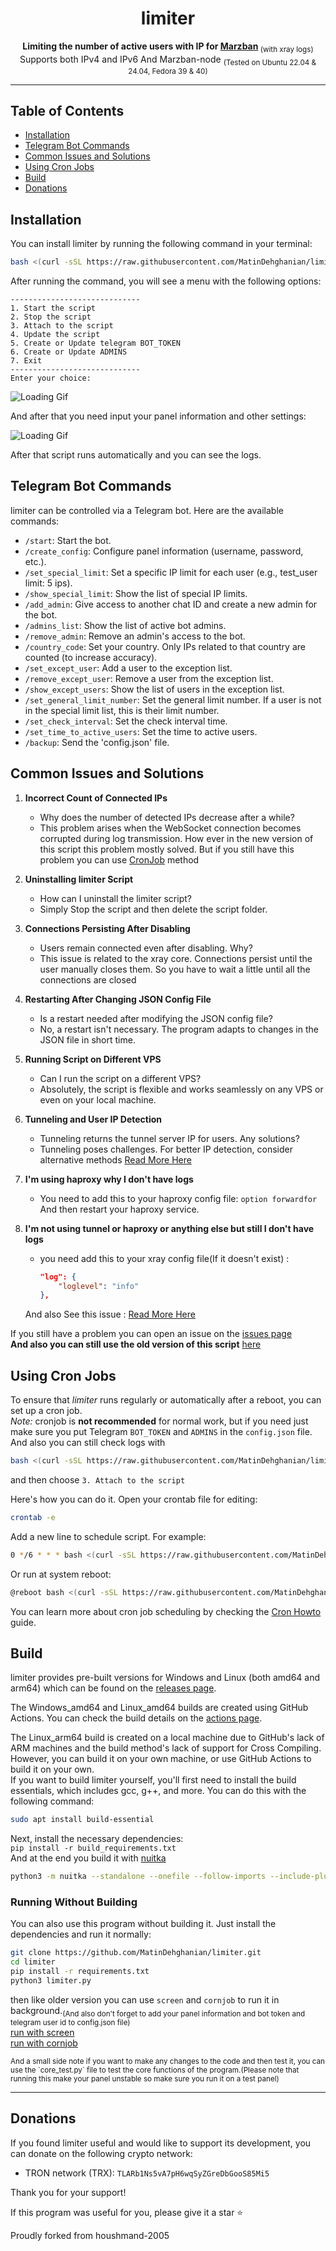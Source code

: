 <center>

# limiter

<b>Limiting the number of active users with IP for [Marzban](https://github.com/Gozargah/Marzban)</b><sub> (with xray logs)</sub><br>
Supports both IPv4 and IPv6 And Marzban-node
<sub>(Tested on Ubuntu 22.04 & 24.04, Fedora 39 & 40)</sub>

</center>

<hr>

## Table of Contents

- [Installation](#installation)
- [Telegram Bot Commands](#telegram-bot-commands)
- [Common Issues and Solutions](#common-issues-and-solutions)
- [Using Cron Jobs](#using-cron-jobs)
- [Build](#build)
- [Donations](#donations)

## Installation

You can install limiter by running the following command in your terminal:

```bash
bash <(curl -sSL https://raw.githubusercontent.com/MatinDehghanian/limiter/refs/heads/master/limiter.sh)
```

After running the command, you will see a menu with the following options:

```
-----------------------------
1. Start the script
2. Stop the script
3. Attach to the script
4. Update the script
5. Create or Update telegram BOT_TOKEN
6. Create or Update ADMINS
7. Exit
-----------------------------
Enter your choice:
```

![Loading Gif](readme_files/1.gif)

And after that you need input your panel information and other settings:

![Loading Gif](readme_files/1.png)

After that script runs automatically and you can see the logs.

## Telegram Bot Commands

limiter can be controlled via a Telegram bot. Here are the available commands:

- `/start`: Start the bot.
- `/create_config`: Configure panel information (username, password, etc.).
- `/set_special_limit`: Set a specific IP limit for each user (e.g., test_user limit: 5 ips).
- `/show_special_limit`: Show the list of special IP limits.
- `/add_admin`: Give access to another chat ID and create a new admin for the bot.
- `/admins_list`: Show the list of active bot admins.
- `/remove_admin`: Remove an admin's access to the bot.
- `/country_code`: Set your country. Only IPs related to that country are counted (to increase accuracy).
- `/set_except_user`: Add a user to the exception list.
- `/remove_except_user`: Remove a user from the exception list.
- `/show_except_users`: Show the list of users in the exception list.
- `/set_general_limit_number`: Set the general limit number. If a user is not in the special limit list, this is their limit number.
- `/set_check_interval`: Set the check interval time.
- `/set_time_to_active_users`: Set the time to active users.
- `/backup`: Send the 'config.json' file.

## Common Issues and Solutions

1.  **Incorrect Count of Connected IPs**

    - Why does the number of detected IPs decrease after a while?
    - This problem arises when the WebSocket connection becomes corrupted during log transmission. How ever in the new version of this script this problem mostly solved. But if you still have this problem you can use [CronJob](#using-cron-jobs) method

2.  **Uninstalling limiter Script**

    - How can I uninstall the limiter script?
    - Simply Stop the script and then delete the script folder.

3.  **Connections Persisting After Disabling**

    - Users remain connected even after disabling. Why?
    - This issue is related to the xray core. Connections persist until the user manually closes them. So you have to wait a little until all the connections are closed

4.  **Restarting After Changing JSON Config File**

    - Is a restart needed after modifying the JSON config file?
    - No, a restart isn't necessary. The program adapts to changes in the JSON file in short time.

5.  **Running Script on Different VPS**

    - Can I run the script on a different VPS?
    - Absolutely, the script is flexible and works seamlessly on any VPS or even on your local machine.

6.  **Tunneling and User IP Detection**

    - Tunneling returns the tunnel server IP for users. Any solutions?
    - Tunneling poses challenges. For better IP detection, consider alternative methods [Read More Here](https://github.com/MatinDehghanian/limiter/issues/3)

7.  **I'm using haproxy why I don't have logs**

    - You need to add this to your haproxy config file:
      `option forwardfor`
      And then restart your haproxy service.

8.  **I'm not using tunnel or haproxy or anything else but still I don't have logs**

    - you need add this to your xray config file(If it doesn't exist) :
      ```json
      "log": {
          "loglevel": "info"
      },
      ```

    And also See this issue : [Read More Here](https://github.com/MatinDehghanian/limiter/issues/32)

If you still have a problem you can open an issue on the [issues page](https://github.com/MatinDehghanian/limiter/issues)<br>
**And also you can still use the old version of this script** [here](https://github.com/MatinDehghanian/limiter/tree/old_version)

## Using Cron Jobs

To ensure that _limiter_ runs regularly or automatically after a reboot, you can set up a cron job.  
_Note:_ cronjob is **not recommended** for normal work, but if you need just make sure you put Telegram `BOT_TOKEN` and `ADMINS` in the `config.json` file. And also you can still check logs with

```bash
bash <(curl -sSL https://raw.githubusercontent.com/MatinDehghanian/limiter/refs/heads/master/limiter.sh)
```

and then choose `3. Attach to the script`<br>

Here's how you can do it. Open your crontab file for editing:

```bash
crontab -e
```

Add a new line to schedule script. For example:

```bash
0 */6 * * * bash <(curl -sSL https://raw.githubusercontent.com/MatinDehghanian/limiter/refs/heads/master/limiter.sh) stop && bash <(curl -sSL https://raw.githubusercontent.com/MatinDehghanian/limiter/refs/heads/master/limiter.sh) start
```

Or run at system reboot:

```bash
@reboot bash <(curl -sSL https://raw.githubusercontent.com/MatinDehghanian/limiter/refs/heads/master/limiter.sh) start
```

You can learn more about cron job scheduling by checking the [Cron Howto](https://help.ubuntu.com/community/CronHowto) guide.

## Build

limiter provides pre-built versions for Windows and Linux (both amd64 and arm64) which can be found on the [releases page](https://github.com/MatinDehghanian/limiter/releases).

The Windows_amd64 and Linux_amd64 builds are created using GitHub Actions. You can check the build details on the [actions page](https://github.com/MatinDehghanian/limiter/actions/).

The Linux_arm64 build is created on a local machine due to GitHub's lack of ARM machines and the build method's lack of support for Cross Compiling. However, you can build it on your own machine, or use GitHub Actions to build it on your own.<br>
If you want to build limiter yourself, you'll first need to install the build essentials, which includes gcc, g++, and more. You can do this with the following command:

```bash
sudo apt install build-essential
```

Next, install the necessary dependencies:<br>
`pip install -r build_requirements.txt`<br>
And at the end you build it with [nuitka](https://nuitka.net/)<br>

```bash
python3 -m nuitka --standalone --onefile --follow-imports --include-plugin-directory=utils --include-package=websockets,logging --python-flag="-OO" limiter.py
```

### Running Without Building

You can also use this program without building it. Just install the dependencies and run it normally:

```bash
git clone https://github.com/MatinDehghanian/limiter.git
cd limiter
pip install -r requirements.txt
python3 limiter.py
```

then like older version you can use `screen` and `cornjob` to run it in background.<sub>(And also don't forget to add your panel information and bot token and telegram user id to config.json file)</sub><br>
[run with screen](https://github.com/MatinDehghanian/limiter/blob/old_version/Marzban/README.md#screen)<br>
[run with cornjob](https://github.com/MatinDehghanian/limiter/blob/old_version/Marzban/README.md#screen)<br>

<sub>
And a small side note if you want to make any changes to the code and then test it, you can use the `core_test.py` file to test the core functions of the program.(Please note that running this make your panel unstable so make sure you run it on a test panel)
</sub>

<hr>

## Donations

If you found limiter useful and would like to support its development, you can donate on the following crypto network:

- TRON network (TRX): `TLARb1Ns5vA7pH6wqSyZGreDbGooS85Mi5`

Thank you for your support!

If this program was useful for you, please give it a star ⭐

Proudly forked from houshmand-2005